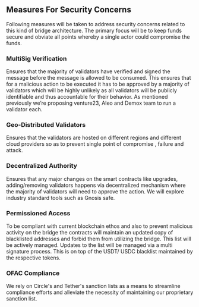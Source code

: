 ## Measures For Security Concerns
Following measures will be taken to address security concerns related to this kind of bridge architecture. The primary focus will be to keep funds secure and obviate all points whereby a single actor could compromise the funds.
### MultiSig Verification
 Ensures that the majority of validators have verified and signed the message before the message is allowed to be consumed. This ensures that for a malicious action to be executed it has to be approved by a majority of validators which will be highly unlikely as all validators will be publicly identifiable and thus accountable for their behavior. As mentioned previously we’re proposing venture23, Aleo and Demox team to run a validator each.

### Geo-Distributed Validators
Ensures that the validators are hosted on different regions and different cloud providers so as to prevent single point of compromise , failure and attack.

### Decentralized Authority
Ensures that any major changes on the smart contracts like upgrades, adding/removing validators happens via decentralized mechanism where the majority of validators will need to approve the action. We will explore industry standard tools such as Gnosis safe.

### Permissioned Access
To be compliant with current blockchain ethos and also to prevent malicious activity on the bridge the contracts will maintain an updated copy of blacklisted addresses and forbid them from utilizing the bridge. This list will be actively managed. Updates to the list will be managed via a multi signature process. This is on top of the USDT/ USDC blacklist maintained by the respective tokens.
### OFAC Compliance
We rely on Circle's and Tether's sanction lists as a means to streamline compliance efforts and alleviate the necessity of maintaining our proprietary sanction list.
